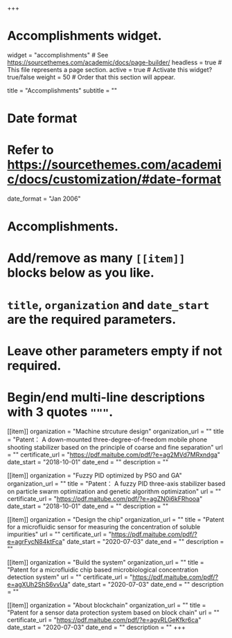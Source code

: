 +++
# Accomplishments widget.
widget = "accomplishments"  # See https://sourcethemes.com/academic/docs/page-builder/
headless = true  # This file represents a page section.
active = true  # Activate this widget? true/false
weight = 50  # Order that this section will appear.

title = "Accomplish&shy;ments"
subtitle = ""

# Date format
#   Refer to https://sourcethemes.com/academic/docs/customization/#date-format
date_format = "Jan 2006"

# Accomplishments.
#   Add/remove as many `[[item]]` blocks below as you like.
#   `title`, `organization` and `date_start` are the required parameters.
#   Leave other parameters empty if not required.
#   Begin/end multi-line descriptions with 3 quotes `"""`.

[[item]]
  organization = "Machine strcuture design"
  organization_url = ""
  title = "Patent： A down-mounted three-degree-of-freedom mobile phone shooting stabilizer based on the principle of coarse and fine separation"
  url = ""
  certificate_url = "https://pdf.maitube.com/pdf/?e=ag2MVd7MRxndga"
  date_start = "2018-10-01"
  date_end = ""
  description = ""

[[item]]
  organization = "Fuzzy PID optimized by PSO and GA"
  organization_url = ""
  title = "Patent： A fuzzy PID three-axis stabilizer based on particle swarm optimization and genetic algorithm optimization"
  url = ""
  certificate_url = "https://pdf.maitube.com/pdf/?e=agZN0i6kFRhooa"
  date_start = "2018-10-01"
  date_end = ""
  description = ""
  
[[item]]
  organization = "Design the chip"
  organization_url = ""
  title = "Patent for a microfluidic sensor for measuring the concentration of soluble impurities"
  url = ""
  certificate_url = "https://pdf.maitube.com/pdf/?e=agrFycN84ktFca"
  date_start = "2020-07-03"
  date_end = ""
  description = ""

[[item]]
  organization = "Build the system"
  organization_url = ""
  title = "Patent for a microfluidic chip based microbiological concentration detection system"
  url = ""
  certificate_url = "https://pdf.maitube.com/pdf/?e=agXUh2ShS6vvUa"
  date_start = "2020-07-03"
  date_end = ""
  description = ""
  
 [[item]]
  organization = "About blockchain"
  organization_url = ""
  title = "Patent for a sensor data protection system based on block chain"
  url = ""
  certificate_url = "https://pdf.maitube.com/pdf/?e=agvRLGeKfkr6ca"
  date_start = "2020-07-03"
  date_end = ""
  description = ""
+++
